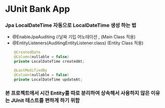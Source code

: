 # JUnit Bank App

### Jpa LocalDateTime 자동으로 LocalDateTime 생성 하는 법
- @EnableJpaAuditing //날짜 기입 어노테이션 , (Main Class 적용)
- @EntityListeners(AuditingEntityListener.class) (Entity Class 적용)

```java
    @CreatedDate
    @Column(nullable = false)
    private LocalDateTime createdAt;

    @LastModifiedBy
    @Column(nullable = false)
    private LocalDateTime updateAt;
```
 
### 본 프로젝트에서 시간 Entity를 따로 분리하여 상속해서 사용하지 않은 이유는 JUnit 테스트를 편하게 하기 위함